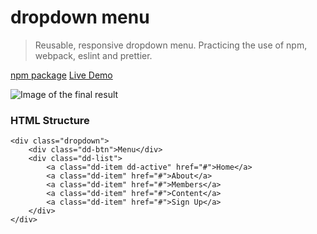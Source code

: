 # dropdown menu

> Reusable, responsive dropdown menu. Practicing the use of npm, webpack, eslint and prettier.

[npm package](https://www.npmjs.com/package/dropdown-menu-top) [Live Demo](https://constantinginga.github.io/dropdown-menu/)

![Image of the final result](https://i.imgur.com/lJbxrjM.gif)

### HTML Structure

```
<div class="dropdown">
    <div class="dd-btn">Menu</div>
    <div class="dd-list">
        <a class="dd-item dd-active" href="#">Home</a>
        <a class="dd-item" href="#">About</a>
        <a class="dd-item" href="#">Members</a>
        <a class="dd-item" href="#">Content</a>
        <a class="dd-item" href="#">Sign Up</a>
    </div>
</div>
```
